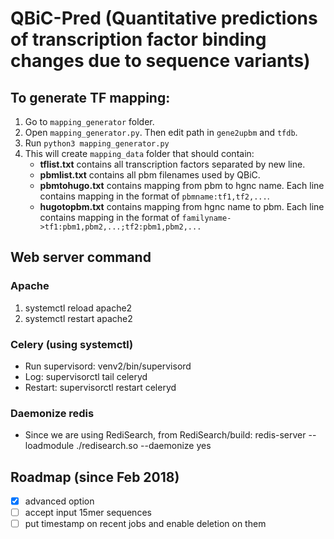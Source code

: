 # QBiC-Pred (Quantitative predictions of transcription factor binding changes due to sequence variants)

## To generate TF mapping:
1. Go to `mapping_generator` folder.
2. Open `mapping_generator.py`. Then edit path in `gene2upbm` and `tfdb`.
3. Run `python3 mapping_generator.py`
4. This will create `mapping_data` folder that should contain:
   * **tflist.txt** contains all transcription factors separated by new line.
   * **pbmlist.txt** contains all pbm filenames used by QBiC.
   * **pbmtohugo.txt** contains mapping from pbm to hgnc name.
       Each line contains mapping in the format of `pbmname:tf1,tf2,...`.
   * **hugotopbm.txt** contains mapping from hgnc name to pbm.
       Each line contains mapping in the format of
       `familyname->tf1:pbm1,pbm2,...;tf2:pbm1,pbm2,...`

## Web server command

### Apache
1. systemctl reload apache2
2. systemctl restart apache2

### Celery (using systemctl)
- Run supervisord: venv2/bin/supervisord
- Log: supervisorctl tail celeryd
- Restart: supervisorctl restart celeryd

### Daemonize redis
- Since we are using RediSearch, from RediSearch/build: redis-server --loadmodule ./redisearch.so --daemonize yes

## Roadmap (since Feb 2018)
- [x] advanced option
- [ ] accept input 15mer sequences
- [ ] put timestamp on recent jobs and enable deletion on them
